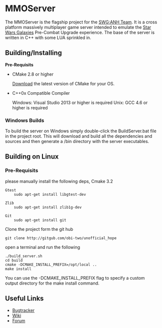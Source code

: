 # MMOServer #

The MMOServer is the flagship project for the [SWG:ANH Team][1]. It is a cross platform massively multiplayer game server intended to emulate the [Star Wars Galaxies][2] Pre-Combat Upgrade experience. The base of the server is written in C++ with some LUA sprinkled in.


## Building/Installing ##

**Pre-Requisits**

*   CMake 2.8 or higher

    [Download][3] the latest version of CMake for your OS.

*   C++0x Compatible Compiler

    Windows: Visual Studio 2013 or higher is required
    Unix: GCC 4.6 or higher is required
    
### Windows Builds ###

To build the server on Windows simply double-click the BuildServer.bat file in the project root. This will download and build all the dependencies and sources and then generate a /bin directory with the server executables.

## Building on Linux <draft>

### Pre-Requisits
please manually install the following deps,
    Cmake 3.2
        
    Gtest
        sudo apt-get install libgtest-dev

    Zlib
        sudo apt-get install zlib1g-dev

    Git
        sudo apt-get install git



Clone the project form the git hub

    git clone http://gitgub.com/obi-two/unofficial_hope



open a terminal and run the following

    ./build_server.sh
    cd build
    cmake -DCMAKE_INSTALL_PREFIX=/opt/local ..
    make install



You can use the -DCMAKE\_INSTALL\_PREFIX flag to specify a custom output directory for the make install command. 

## Useful Links ##

*   [Bugtracker][4]
*   [Wiki][5]
*   [Forum][6]

  [1]: http://swganh.com/
  [2]: http://starwarsgalaxies.com/
  [3]: http://cmake.org/cmake/resources/software.html
  [4]: http://wiki2.swganh.com/
  [5]: http://wiki.swganh.org/
  [6]: http://www.swganh.com/anh_community/
